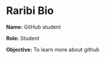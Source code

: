 # Raribi Bio

**Name:** GitHub student

**Role:** Student

**Objective:** To learn more about github

